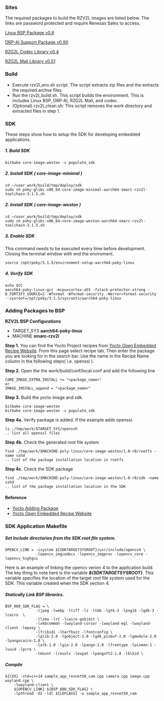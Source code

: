 ### Sites

The required packages to build the RZV2L images are listed below. The links are password protected and require Renesas Sales to access.

[Linux BSP Package v0.8](https://renesasgroup.sharepoint.com/sites/RZG2LRZV2LProductTeam/Shared%20Documents/Forms/AllItems.aspx?csf=1&web=1&e=B9lPfn&cid=0d70f554%2Dfe42%2D4064%2D84d4%2D919eca584c07&FolderCTID=0x012000A9F4D5CD96A4824C87216C4E9E1382E4&id=%2Fsites%2FRZG2LRZV2LProductTeam%2FShared%20Documents%2FGeneral%2FRZV2L%2F2%2EProduct%2F3%2ESoftware%2FRelease%2FRelease%5FPackage%2F2nd%5Frelease&viewid=e306ee10%2De545%2D4d46%2Dab46%2D4823744ef300)

[DRP-AI Support Package v0.90](https://renesasgroup.sharepoint.com/sites/RZG2LRZV2LProductTeam/Shared%20Documents/Forms/AllItems.aspx?csf=1&web=1&e=B9lPfn&cid=0d70f554%2Dfe42%2D4064%2D84d4%2D919eca584c07&FolderCTID=0x012000A9F4D5CD96A4824C87216C4E9E1382E4&id=%2Fsites%2FRZG2LRZV2LProductTeam%2FShared%20Documents%2FGeneral%2FRZV2L%2F2%2EProduct%2F3%2ESoftware%2FRelease%2FRelease%5FPackage%2F2nd%5Frelease&viewid=e306ee10%2De545%2D4d46%2Dab46%2D4823744ef300)

[RZG2L Codec Library v0.4](https://renesasgroup.sharepoint.com/sites/RZGlobalAETeam/Shared%20Documents/Forms/AllItems.aspx?csf=1&web=1&e=aU6A53&cid=7df44a88%2Dffd1%2D4987%2Daa2b%2Dc07988977850&RootFolder=%2Fsites%2FRZGlobalAETeam%2FShared%20Documents%2FGeneral%2FRZ%2DG%2FRZ%2DG2%2FRZG2L%20Codec%20Library%20v0%2E4&FolderCTID=0x01200090898976F43146438DCB95A7808BD610)

[RZG2L Mali Library v0.51](https://renesasgroup.sharepoint.com/sites/RZGlobalAETeam/Shared%20Documents/Forms/AllItems.aspx?csf=1&web=1&e=1b3GMz&cid=ceaa6e58%2Ddccb%2D4215%2Db113%2Db9bbae599b8f&RootFolder=%2Fsites%2FRZGlobalAETeam%2FShared%20Documents%2FGeneral%2FRZ%2DG%2FRZ%2DG2%2FRZG2L%20Mali%20Library%20v0%2E51&FolderCTID=0x01200090898976F43146438DCB95A7808BD610)

### Build

- Execute rzv2l_env.sh script. The script extracts zip files and the extracts the required archve files.
- Run the rzv2l_build.sh. This script builds the environment. This is includes Linux BSP, DRP-AI, RZG2L Mali, and codec.
- (Optional) rzv2l_clean.sh: This script removes the work directory and extracted files in step 1.

###  SDK

These steps show how to setup the SDK for developing embedded applications. 

##### 1. Build SDK

```
bitbake core-image-weston -c populate_sdk
```

##### 2. Install SDK  ( core-image-minimal )

```
cd ~/user_work/build/tmp/deploy/sdk
sudo sh poky-glibc-x86_64-core-image-minimal-aarch64-smarc-rzv2l-toolchain-3.1.5.sh
```

##### 2. Install SDK ( core-image-weston )

```
cd ~/user_work/build/tmp/deploy/sdk
sudo sh poky-glibc-x86_64-core-image-weston-aarch64-smarc-rzv2l-toolchain-3.1.5.sh
```

##### 3. Enable SDK

This command needs to be executed every time before development. Closing the terminal window with end the enviroment. 

```
source /opt/poky/3.1.5/environment-setup-aarch64-poky-linux
```

##### 4. Verify SDK 

```
echo $CC
aarch64-poky-linux-gcc -mcpu=cortex-a55 -fstack-protector-strong -D_FORTIFY_SOURCE=2 -Wformat -Wformat-security -Werror=format-security --sysroot=/opt/poky/3.1.5/sysroots/aarch64-poky-linux
```

### Adding Packages to BSP

**RZV2L BSP Configurations**

- TARGET_SYS	**aarch64-poky-linux**
- MACHINE         **smarc-rzv2l**

**Step 1.** You can find the Yocto Project recipes from [Yocto Open Embedded Recipe Website](https://layers.openembedded.org/layerindex/branch/master/layers/). From this page select recipe tab. Then enter the package you are looking for in the search bar. Use the name in the Recipe Name column in the following steps( i.e. openssl ).

**Step 2.**  Open the the work/build/conf/local.conf and add the following line

```
CORE_IMAGE_EXTRA_INSTALL += "<package_name>"
or
IMAGE_INSTALL_append = "<package_name>"
```

**Step 3.**  Build the yocto image and sdk.

```
bitbake core-image-weston
bitbake core-image-weston -c populate_sdk
```

**Step 4a.**  Verify package is added. If the example adds openssl.

```
ls ./tmp/work/$TARGET_SYS/openssh
.. list all openssl files
```

**Step 4b.**  Check the generated root file system

```
find ./tmp/work/$MACHINE-poly-linux/core-image-weston/1.0-r0/rootfs -name sshd
.. list of the package installation location in rootfs
```

**Step 4c.**  Check the SDK package

```
find ./tmp/work/$MACHINE-poly-linux/core-image-weston/1.0-r0/sdk -name sshd
.. list of the package installation location in the SDK
```

#### Reference

- [Yocto Adding Package](https://wiki.yoctoproject.org/wiki/Cookbook:Example:Adding_packages_to_your_OS_image)
- [Yocto Open Embedded Recipe Website](https://layers.openembedded.org/layerindex/branch/master/layers/)

### SDK Application Makefile

##### Set Include directories from the SDK root file system. 

```
OPENCV_LINK = -isystem ${SDKTARGETSYSROOT}/usr/include/opencv4 \
			  -lopencv_imgcodecs -lopencv_imgproc -lopencv_core -lopencv_highgui
```

Here is an example of linking the opencv verion 4 to the application build. The key thing to note here is the variable ***${SDKTARGETSYSROOT}***. This variable specifies the location of the target root file system used for the SDK. This variable created when the SDK section 4.

##### Statically Link BSP libraries.

```
BSP_080_SDK_FLAG = \
			  -ljpeg -lwebp -ltiff -lz -ltbb -lgtk-3 -lpng16 -lgdk-3 -lcairo  \
			  -llzma -lrt -lcairo-gobject \
			  -lxkbcommon -lwayland-cursor -lwayland-egl -lwayland-client -lepoxy \
			  -lfribidi -lharfbuzz -lfontconfig \
			  -lglib-2.0 -lgobject-2.0 -lgdk_pixbuf-2.0 -lgmodule-2.0 -lpangocairo-1.0 \
			  -latk-1.0 -lgio-2.0 -lpango-1.0 -lfreetype -lpixman-1 -luuid -lpcre \
			  -lmount -lresolv -lexpat -lpangoft2-1.0 -lblkid \
```

##### Compile 

```
${CXX} -std=c++14 sample_app_resnet50_cam.cpp camera.cpp image.cpp wayland.cpp \
	-lwayland-client \
	${OPENCV_LINK} ${BSP_080_SDK_FLAG} \
	-lpthread -O2 -ldl ${LDFLAGS} -o sample_app_resnet50_cam
```



